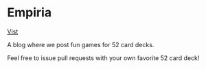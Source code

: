 Empiria
=======

[Vist](http://chibicritters.github.io/empiria-card-game/)

A blog where we post fun games for 52 card decks.

Feel free to issue pull requests with your own favorite 52 card deck!